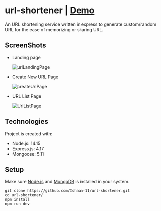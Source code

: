# url-shortener | [Demo](https://short-11.herokuapp.com/)

An URL shortening service written in express to generate custom/random URL for the ease of memorizing or sharing URL.

## ScreenShots

- Landing page

  ![urlLandingPage](https://user-images.githubusercontent.com/51826621/115948071-80319380-a4e9-11eb-91b1-6b546f25f108.PNG)
  
- Create New URL Page

  ![createUrlPage](https://user-images.githubusercontent.com/51826621/115948094-9d666200-a4e9-11eb-8514-77ca83728db5.PNG)
  
- URL List Page

  ![UrlListPage](https://user-images.githubusercontent.com/51826621/115948112-bc64f400-a4e9-11eb-94d3-0dac4e404051.PNG)

## Technologies

Project is created with:
* Node.js: 14.15
* Express.js: 4.17
* Mongoose: 5.11


## Setup

Make sure [Node.js](https://nodejs.org/en/download/) and [MongoDB](https://docs.mongodb.com/manual/administration/install-community/) is installed in your system.

```shell
git clone https://github.com/Ishaan-11/url-shortener.git
cd url-shortener/
npm install
npm run dev
```
